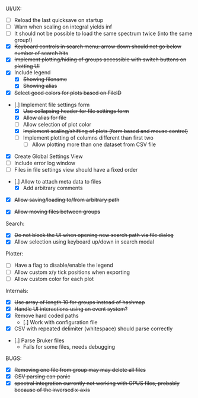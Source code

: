 UI/UX:
- [ ] Reload the last quicksave on startup
- [ ] Warn when scaling on integral yields inf
- [ ] It should not be possible to load the same spectrum twice (into the same group!)
- [x] ~~Keyboard controls in search menu: arrow down should not go below number of search hits~~
- [x] ~~Implement plotting/hiding of groups accessible with switch
      buttons on plotting UI~~
- [x] Include legend
  - [x] ~~Showing filename~~
  - [x] ~~Showing alias~~
- [x] ~~Select good colors for plots based on FileID~~
- [.] Implement file settings form
  - [x] ~~Use collapsing header for file settings form~~
  - [x] ~~Allow alias for file~~
  - [ ] Allow selection of plot color
  - [x] ~~Implement scaling/shifting of plots (form based and mouse control)~~
  - [ ] Implement plotting of columns different than first two
    - [ ] Allow plotting more than one dataset from CSV file
- [x] Create Global Settings View
- [ ] Include error log window 
- [ ] Files in file settings view should have a fixed order
- [.] Allow to attach meta data to files
  - [x] Add arbitrary comments
- [x] ~~Allow saving/loading to/from arbitrary path~~

- [x] ~~Allow moving files between groups~~

Search:
- [x] ~~Do not block the UI when opening new search path via file dialog~~
- [x] Allow selection using keyboard up/down in search modal

Plotter:
- [ ] Have a flag to disable/enable the legend
- [ ] Allow custom x/y tick positions when exporting
- [ ] Allow custom color for each plot

Internals:
- [x] ~~Use array of length 10 for groups instead of hashmap~~
- [x] ~~Handle UI interactions using an event system?~~
- [x] Remove hard coded paths
  - [.] Work with configuration file
- [x] CSV with repeated delimiter (whitespace) should parse correctly
- [.] Parse Bruker files
  - Fails for some files, needs debugging

BUGS:
- [x] ~~Removing one file from group may may delete all files~~
- [x] ~~CSV parsing can panic~~
- [x] ~~spectral integration currently not working with OPUS files, probably because of the inversed x-axis~~
